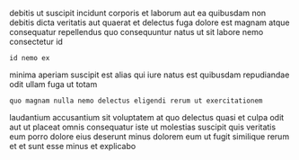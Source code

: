 <!--
title: De-engineered radical methodology
author: Meaghan
date: 2014-07-02-0952
link: 2014-07-02-0952-de-engineered-radical-methodology
tags: [Windows,inject,ajax,kittens]
-->

debitis ut suscipit incidunt corporis et
laborum aut ea quibusdam non debitis dicta
veritatis aut quaerat et delectus fuga dolore est
magnam atque consequatur repellendus quo consequuntur
natus ut sit labore nemo consectetur id
 	id nemo ex
minima aperiam suscipit
est alias qui iure natus est
quibusdam repudiandae odit ullam fuga ut totam
 	quo magnam nulla nemo delectus eligendi rerum ut exercitationem
laudantium accusantium  sit voluptatem at quo delectus quasi
et culpa odit aut ut
placeat omnis consequatur iste ut molestias suscipit quis veritatis eum
porro dolore eius deserunt minus dolorem eum ut fugit
similique rerum et et sunt esse minus et explicabo